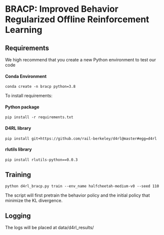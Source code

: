 # BRACP: Improved Behavior Regularized Offline Reinforcement Learning
## Requirements
We high recommend that you create a new Python environment to test our code
#### Conda Environment
```shell
conda create -n bracp python=3.8
```

To install requirements:
#### Python package
```shell
pip install -r requirements.txt
```

#### D4RL library
```shell
pip install git+https://github.com/rail-berkeley/d4rl@master#egg=d4rl
```

#### rlutils library
```shell
pip install rlutils-python==0.0.3
```

## Training
```shell
python d4rl_bracp.py train --env_name halfcheetah-medium-v0 --seed 110
```
The script will first pretrain the behavior policy and the initial policy that minimize the KL divergence.

## Logging
The logs will be placed at data/d4rl_results/
